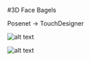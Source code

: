 #3D Face Bagels

Posenet -> TouchDesigner

![alt text](https://github.com/mross1080/3D-Face-Bagels/bagel1.png "Logo Title Text 1")

![alt text](https://github.com/mross1080/3D-Face-Bagels/bagel2.png "Logo Title Text 1")
